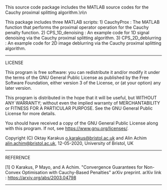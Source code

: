 This source code package includes the MATLAB source codes for the Cauchy proximal splitting algorithm.\n\n

This package includes three MATLAB scripts:
	1) CauchyProx		: The MATLAB function that performs the proximal operator operation for 
				  the Cauchy penalty function.
	2) CPS_1D_denoising	: An example code for 1D signal denoising via the Cauchy proximal splitting 
				  algorithm.
	3) CPS_2D_deblurring	: An example code for 2D image deblurring via the Cauchy proximal splitting 
				  algorithm.
		
*****************************************************************************************************************
LICENSE

This program is free software: you can redistribute it and/or modify
it under the terms of the GNU General Public License as published by
the Free Software Foundation, either version 3 of the License, or
(at your option) any later version.

This program is distributed in the hope that it will be useful,
but WITHOUT ANY WARRANTY; without even the implied warranty of
MERCHANTABILITY or FITNESS FOR A PARTICULAR PURPOSE.  See the
GNU General Public License for more details.

You should have received a copy of the GNU General Public License
along with this program.  If not, see <https://www.gnu.org/licenses/>.

Copyright (C) Oktay Karakus <o.karakus@bristol.ac.uk> 
		and 
	      Alin Achim <alin.achim@bristol.ac.uk>, 
	      12-05-2020, University of Bristol, UK
*****************************************************************************************************************
REFERENCE

[1] O Karakus, P Mayo, and A Achim. "Convergence Guarantees for 
     Non-Convex Optimisation with Cauchy-Based Penalties"
       arXiv preprint.
arXiv link 	: https://arxiv.org/abs/2003.04798
*****************************************************************************************************************

